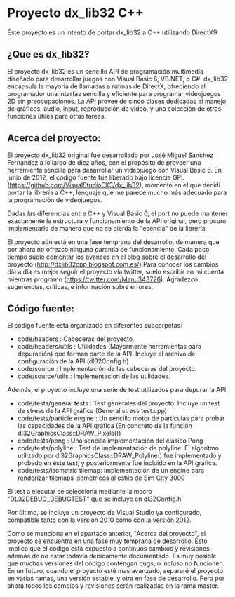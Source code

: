 Proyecto dx_lib32 C++ 
=====================

Éste proyecto es un intento de portar dx_lib32 a C++ utilizando DirectX9

¿Que es dx_lib32?
-----------------

El proyecto dx_lib32 es un sencillo API de programación multimedia diseñado para desarrollar juegos con Visual Basic 6, VB.NET, o C#.
dx_lib32 encapsula la mayoría de llamadas a rutinas de DirectX, ofreciendo al programador una interfaz sencilla y eficiente para 
programar videojuegos 2D sin preocupaciones. La API provee de cinco clases dedicadas al manejo de gráficos, audio, input, 
reproducción de video, y una colección de otras funciones útiles para otras tareas.

Acerca del proyecto:
--------------------

El proyecto dx_lib32 original fue desarrollado por José Miguel Sánchez Fernandez a lo largo de diez años, con el propósito
de proveer una herramienta sencilla para desarrollar un videojuego con Visual Basic 6. En junio de 2012, el código fuente 
fue liberado bajo licencia GPL (https://github.com/VisualStudioEX3/dx_lib32), momento en el que decidí portar la librería a C++, lenguaje que me parece mucho más adecuado 
para la programación de videojuegos.

Dadas las diferencias entre C++ y Visual Basic 6, el port no puede mantener exactamente la estructura y funcionamiento de la
API original, pero procuro implementarlo de manera que no se pierda la "esencia" de la librería. 

El proyecto aún está en una fase temprana del desarrollo, de manera que por ahora no ofrezco ninguna garantía de funcionamiento.
Cada poco tiempo suelo comentar los avances en el blog sobre el desarrollo del proyecto (http://dxlib32cpp.blogspot.com.es/)
Para conocer los cambios día a día es mejor seguir el proyecto vía twitter, suelo escribir en mi cuenta mientras programo 
(https://twitter.com/Manu343726). Agradezco sugerencias, críticas, e información sobre errores.

Código fuente:
--------------

El código fuente está organizado en diferentes subcarpetas:
 - code/headers : Cabeceras del proyecto. 
 - code/headers/utils : Utilidades (Mayormente herramientas para depuración) que forman parte de la API. Incluye el archivo de configuración de la API (dl32Config.h)
 - code/source : Implementación de las cabeceras del proyecto.
 - code/source/utils : Implementacion de las utilidades.
 
Además, el proyecto incluye una serie de test utilizados para depurar la API:
 - code/tests/general tests : Test generales del proyecto. Incluye un test de stress de la API gráfica (General stress test.cpp)
 - code/tests/particle engine : Un sencillo motor de partículas para probar las capacidades de la API gráfica (En concreto de la función dl32GraphicsClass::DRAW_Pixels())
 - code/tests/pong : Una sencilla implementación del clásico Pong
 - code/tests/polyline : Test de implementación de polyline. El algoritmo utilizado por dl32GraphicsClass::DRAW_Polyline() fue implementado y probado  en éste test,
   y posteriormente fue incluido en la API gráfica.
 - code/tests/isometric tilemap: Implementación de un engine para renderizar tilemaps isometricos al estilo de Sim City 3000

El test a ejecutar se selecciona mediante la macro "DL32DEBUG_DEBUGTEST" que se incluye en dl32Config.h
 
Por último, se incluye un proyecto de Visual Studio ya configurado, compatible tanto con la versión 2010 como con la versión 2012.
 
Como se menciona en el apartado anterior, "Acerca del proyecto", el proyecto se encuentra en una fase muy temprana de desarrollo. Ésto implica que el código está expuesto
a continuos cambios y revisiones, además de no estar todavía debidamente documentado. Es muy posible que muchas versiones del código contengan bugs, o incluso no funcionen.
En un futuro, cuando el proyecto esté mas avanzado, separaré el proyecto en varias ramas, una versión estable, y otra en fase de desarrollo. Pero por ahora todos los cambios
y revisiones serán realizadas en la rama master. 
 
 
 
 
 
 
